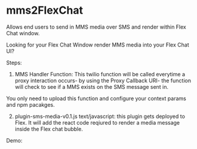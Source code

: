 # mms2FlexChat
Allows end users to send in MMS media  over SMS and render within Flex Chat window.

Looking for your Flex Chat Window render MMS media into your Flex Chat UI?  

Steps:

1)  MMS Handler Function:  This twilio function will be called everytime a proxy interaction occurs- by using the Proxy Callback URI- the function will check to see if a MMS exists on the SMS message sent in. 

You only need to upload this function and configure your context params and npm pacakges.

2) plugin-sms-media-v0.1.js
text/javascript:  this plugin gets deployed to Flex.  It will add the react code reqiured to render a media message inside the Flex chat bubble.

Demo:
